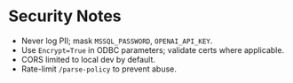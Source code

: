 # Security Notes
- Never log PII; mask `MSSQL_PASSWORD`, `OPENAI_API_KEY`.
- Use `Encrypt=True` in ODBC parameters; validate certs where applicable.
- CORS limited to local dev by default.
- Rate-limit `/parse-policy` to prevent abuse.